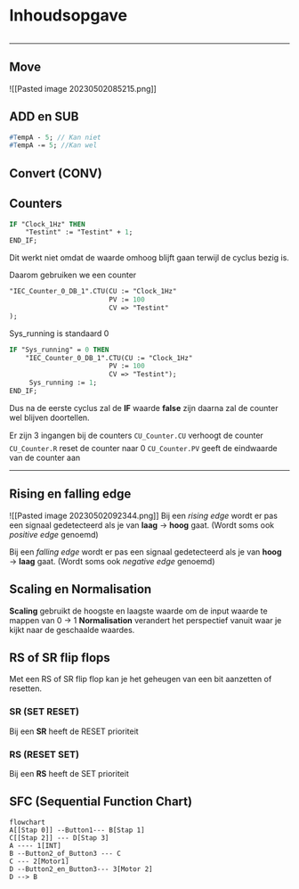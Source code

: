 # Inhoudsopgave
```toc
```
---
## Move        
![[Pasted image 20230502085215.png]]

## ADD en SUB
```pascal
#TempA - 5; // Kan niet
#TempA -= 5; //Kan wel
```

## Convert (CONV)

## Counters
```pascal
IF "Clock_1Hz" THEN
	"Testint" := "Testint" + 1;
END_IF;
```

Dit werkt niet omdat de waarde omhoog blijft gaan terwijl de cyclus bezig is.

Daarom gebruiken we een counter
```pascal
"IEC_Counter_0_DB_1".CTU(CU := "Clock_1Hz"
						 PV := 100
						 CV => "Testint"
);
```

Sys_running is standaard 0
```pascal
IF "Sys_running" = 0 THEN
	"IEC_Counter_0_DB_1".CTU(CU := "Clock_1Hz"
						 PV := 100
						 CV => "Testint");
	 Sys_running := 1;
END_IF;
```
Dus na de eerste cyclus zal de **IF** waarde **false** zijn daarna zal de counter wel blijven doortellen.

Er zijn 3 ingangen bij de counters 
`CU_Counter.CU` verhoogt de counter
`CU_Counter.R` reset de counter naar 0
`CU_Counter.PV` geeft de eindwaarde van de counter aan

---

## Rising en falling edge
![[Pasted image 20230502092344.png]]
Bij een *rising edge* wordt er pas een signaal gedetecteerd als je van **laag** → **hoog** gaat. (Wordt soms ook *positive edge* genoemd)

Bij een *falling edge* wordt er pas een signaal gedetecteerd als je van **hoog** → **laag** gaat. (Wordt soms ook *negative edge* genoemd)

## Scaling en Normalisation
**Scaling** gebruikt de hoogste en laagste waarde om de input waarde te mappen van 0 → 1
**Normalisation** verandert het perspectief vanuit waar je kijkt naar de geschaalde waardes.

## RS of SR flip flops
Met een RS of SR flip flop kan je het geheugen van een bit aanzetten of resetten.

### SR (SET RESET)
Bij een **SR** heeft de RESET prioriteit 

### RS (RESET SET)
Bij een **RS** heeft de SET prioriteit 

## SFC (Sequential Function Chart)
```mermaid
flowchart 
A[[Stap 0]] --Button1--- B[Stap 1]
C[[Stap 2]] --- D[Stap 3]
A ---- 1[INT]
B --Button2_of_Button3 --- C
C --- 2[Motor1]
D --Button2_en_Button3--- 3[Motor 2]
D --> B
```
